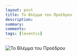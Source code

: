 ```yaml
---
layout: post
title: To Βλέμμα του Προέδρου
description: 
summary: 
comments: 
tags: [leventis]
---
```


<img src="https://www.dropbox.com/s/6shxryyeyckccsh/proedros.GIF?raw=1" alt="To Βλέμμα του Προέδρου" />


